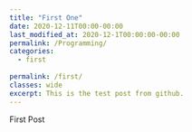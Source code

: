 ```yaml
---
title: "First One"
date: 2020-12-11T00:00-00:00
last_modified_at: 2020-12-1T00:00:00-00:00
permalink: /Programming/
categories:
  - first
  
permalink: /first/
classes: wide
excerpt: This is the test post from github. 
---
```

First Post
